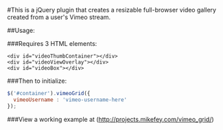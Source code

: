#This is a jQuery plugin that creates a resizable full-browser video gallery created from a user's Vimeo stream.

##Usage:

###Requires 3 HTML elements:

```
<div id="videoThumbContainer"></div>
<div id="videoViewOverlay"></div>
<div id="videoBox"></div>
```

###Then to initialize:

``` javascript
$('#container').vimeoGrid({
  vimeoUsername : 'vimeo-username-here'
});
```

###View a working example at (http://projects.mikefey.com/vimeo_grid/)